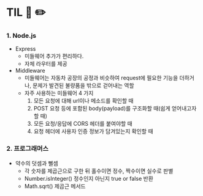 # TIL 📖 ✏️


 ### 1. Node.js
  
  - Express
     * 미들웨어 추가가 편리하다.
     * 자체 라우터를 제공
  - Middleware
     * 미들웨어는 자동차 공장의 공정과 비슷하여 request에 필요한 기능을 더하거나, 문제가 발견된 불량품을 밖으로 걷어내는 역할
     * 자주 사용하는 미들웨어 4 가지
       1. 모든 요청에 대해 url이나 메소드를 확인할 때
       2. POST 요청 등에 포함된 body(payload)를 구조화할 때(쉽게 얻어내고자 할 때)
       3. 모든 요청/응답에 CORS 헤더를 붙여야할 때
       4. 요청 헤더에 사용자 인증 정보가 담겨있는지 확인할 때
     

 ### 2. 프로그래머스
 
  - 약수의 덧셈과 뻴셈
     * 각 숫자를 제곱근으로 구한 뒤 홀수이면 정수, 짝수이면 실수로 판별
     * Number.isInteger() 정수인지 아닌지 true or false 반환
     * Math.sqrt() 제곱근 메서드
